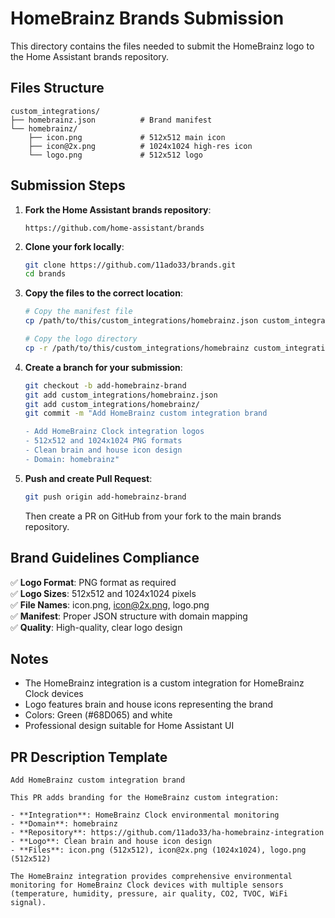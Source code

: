 # HomeBrainz Brands Submission

This directory contains the files needed to submit the HomeBrainz logo to the Home Assistant brands repository.

## Files Structure

```
custom_integrations/
├── homebrainz.json          # Brand manifest
└── homebrainz/
    ├── icon.png             # 512x512 main icon
    ├── icon@2x.png          # 1024x1024 high-res icon
    └── logo.png             # 512x512 logo
```

## Submission Steps

1. **Fork the Home Assistant brands repository**:
   ```
   https://github.com/home-assistant/brands
   ```

2. **Clone your fork locally**:
   ```bash
   git clone https://github.com/11ado33/brands.git
   cd brands
   ```

3. **Copy the files to the correct location**:
   ```bash
   # Copy the manifest file
   cp /path/to/this/custom_integrations/homebrainz.json custom_integrations/

   # Copy the logo directory
   cp -r /path/to/this/custom_integrations/homebrainz custom_integrations/
   ```

4. **Create a branch for your submission**:
   ```bash
   git checkout -b add-homebrainz-brand
   git add custom_integrations/homebrainz.json
   git add custom_integrations/homebrainz/
   git commit -m "Add HomeBrainz custom integration brand

   - Add HomeBrainz Clock integration logos
   - 512x512 and 1024x1024 PNG formats
   - Clean brain and house icon design
   - Domain: homebrainz"
   ```

5. **Push and create Pull Request**:
   ```bash
   git push origin add-homebrainz-brand
   ```
   Then create a PR on GitHub from your fork to the main brands repository.

## Brand Guidelines Compliance

✅ **Logo Format**: PNG format as required  
✅ **Logo Sizes**: 512x512 and 1024x1024 pixels  
✅ **File Names**: icon.png, icon@2x.png, logo.png  
✅ **Manifest**: Proper JSON structure with domain mapping  
✅ **Quality**: High-quality, clear logo design  

## Notes

- The HomeBrainz integration is a custom integration for HomeBrainz Clock devices
- Logo features brain and house icons representing the brand
- Colors: Green (#68D065) and white
- Professional design suitable for Home Assistant UI

## PR Description Template

```
Add HomeBrainz custom integration brand

This PR adds branding for the HomeBrainz custom integration:

- **Integration**: HomeBrainz Clock environmental monitoring
- **Domain**: homebrainz  
- **Repository**: https://github.com/11ado33/ha-homebrainz-integration
- **Logo**: Clean brain and house icon design
- **Files**: icon.png (512x512), icon@2x.png (1024x1024), logo.png (512x512)

The HomeBrainz integration provides comprehensive environmental monitoring for HomeBrainz Clock devices with multiple sensors (temperature, humidity, pressure, air quality, CO2, TVOC, WiFi signal).
```